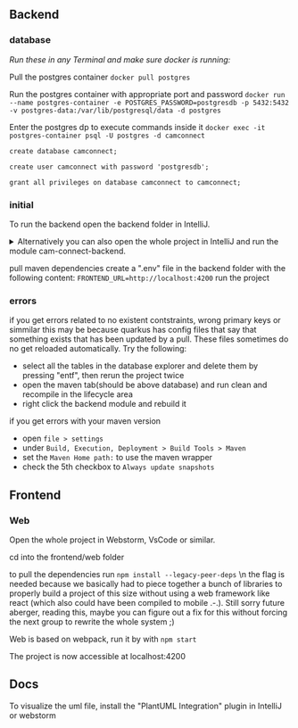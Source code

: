 ## Backend
### database
*Run these in any Terminal and make sure docker is running:*

Pull the postgres container
`docker pull postgres`

Run the postgres container with appropriate port and password
`docker run --name postgres-container -e POSTGRES_PASSWORD=postgresdb -p 5432:5432 -v postgres-data:/var/lib/postgresql/data -d postgres`

Enter the postgres dp to execute commands inside it
`docker exec -it postgres-container psql -U postgres -d camconnect`

```
create database camconnect;

create user camconnect with password 'postgresdb';

grant all privileges on database camconnect to camconnect;
```

### initial
To run the backend open the backend folder in IntelliJ.

<details>
  <summary>Alternatively you can also open the whole project in IntelliJ and run the module cam-connect-backend.</summary>

  If the module does not show up  edit your run configuration:
  - click the selection field in the top right, left of the run button
  - select "edit configurations"
  - add a new configuration
  - select quarkus
  - select the module "cam-connect_backend"
  - run the module

  If you cant select the module try re adding it
  - choose `file > new > Module from Existing Sources`
  - select the cam-connect_backend.iml file from the backend folder

  If the Module still does not show up you need to only open the backend folder in IntelliJ and run the whole thing.
</details>

pull maven dependencies
create a ".env" file in the backend folder with the following content: `FRONTEND_URL=http://localhost:4200`
run the project

### errors
if you get errors related to no existent contstraints, wrong primary keys or simmilar this may be because quarkus has config files
that say that something exists that has been updated by a pull. These files sometimes do no get reloaded automatically. Try the following:
- select all the tables in the database explorer and delete them by pressing "entf", then rerun the project twice
- open the maven tab(should be above database) and run clean and recompile in the lifecycle area 
- right click the backend module and rebuild it

if you get errors with your maven version 
- open `file > settings`
- under `Build, Execution, Deployment > Build Tools > Maven`
- set the `Maven Home path:` to use the maven wrapper
- check the 5th checkbox to `Always update snapshots`


## Frontend

### Web
Open the whole project in Webstorm, VsCode or similar.

cd into the frontend/web folder

to pull the dependencies run `npm install --legacy-peer-deps`
\n
the flag is needed because we basically had to piece together a bunch of libraries to properly build a project of this 
size without using a web framework like react (which also could have been compiled to mobile .-.). Still sorry future 
aberger, reading this, maybe you can figure out a fix for this without forcing the next group to rewrite the whole system ;)

Web is based on webpack, run it by with `npm start`

The project is now accessible at localhost:4200

## Docs

To visualize the uml file, install the "PlantUML Integration" plugin in IntelliJ or webstorm